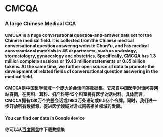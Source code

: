 # CMCQA
### A large Chinese Medical CQA

#### CMCQA is a huge conversational question-and-answer data set for the Chinese medical field. It is collected from the Chinese medical conversational question answering website ChunYu, and has medical conversational materials in 45 departments, such as andrology, stormotologry, gynaecology and obstetrics. Specifically, CMCQA has 1.3 million complete sessions or 19.83 million statements or 0.65 billion tokens. At the same time, we further open source all data to promote the development of related fields of conversational question answering in the medical field.

#### CMCQA是中国医学领域一个庞大的会话问答数据集。它来自中国医学对话问答网站春雨，在男科、耳科、妇产科等45个科室拥有医学对话材料。具体而言，CMCQA拥有130万个完整会话或1983万条语句或6.5亿个令牌。同时，我们进一步开放所有数据源，促进医学领域对话式问答相关领域的发展。

#### You can find our data in [Google device](https://drive.google.com/file/d/1LgljQk91VeNGn3lCyUZ6Szm3ur-VVqwt/view?usp=sharing)
#### 你可以从[百度网盘](https://pan.baidu.com/s/1QCQKanH82zAJjV6G5NrpcA?pwd=8888)中下载数据集
